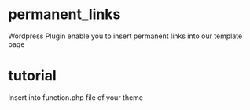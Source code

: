 permanent_links
===============
Wordpress Plugin enable you to insert permanent links into our template page

tutorial
===============
Insert into function.php file of your theme
